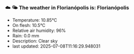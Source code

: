 ### ☁️ 🌤️  The weather in Florianópolis is: Florianópolis

- Temperature: 10.85°C
- On flesh: 10.5°C
- Relative air humidity: 96%
- Rain: 0.0 mm
- Description: Clear sky
- last updated: 2025-07-08T11:16:29.948031
